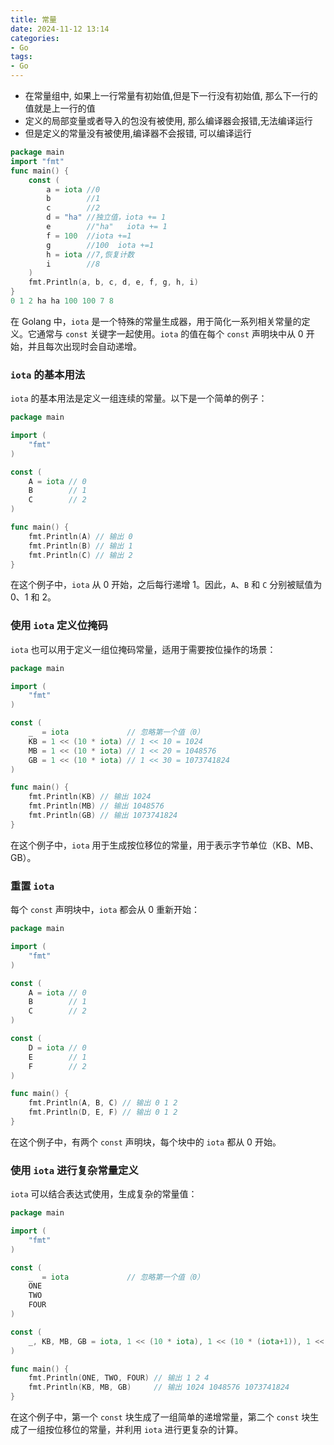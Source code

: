 ```yaml
---
title: 常量
date: 2024-11-12 13:14  
categories:
- Go
tags:
- Go
---
```


- 在常量组中, 如果上一行常量有初始值,但是下一行没有初始值, 那么下一行的值就是上一行的值
- 定义的局部变量或者导入的包没有被使用, 那么编译器会报错,无法编译运行
- 但是定义的常量没有被使用,编译器不会报错, 可以编译运行

```go
package main
import "fmt"
func main() {
    const (
        a = iota //0
        b        //1
        c        //2
        d = "ha" //独立值，iota += 1
        e        //"ha"   iota += 1
        f = 100  //iota +=1
        g        //100  iota +=1
        h = iota //7,恢复计数
        i        //8
    )
    fmt.Println(a, b, c, d, e, f, g, h, i)
}
0 1 2 ha ha 100 100 7 8
```

在 Golang 中，`iota` 是一个特殊的常量生成器，用于简化一系列相关常量的定义。它通常与 `const` 关键字一起使用。`iota` 的值在每个 `const` 声明块中从 0 开始，并且每次出现时会自动递增。

### `iota` 的基本用法

`iota` 的基本用法是定义一组连续的常量。以下是一个简单的例子：

```go
package main

import (
    "fmt"
)

const (
    A = iota // 0
    B        // 1
    C        // 2
)

func main() {
    fmt.Println(A) // 输出 0
    fmt.Println(B) // 输出 1
    fmt.Println(C) // 输出 2
}
```

在这个例子中，`iota` 从 0 开始，之后每行递增 1。因此，`A`、`B` 和 `C` 分别被赋值为 0、1 和 2。

### 使用 `iota` 定义位掩码

`iota` 也可以用于定义一组位掩码常量，适用于需要按位操作的场景：

```go
package main

import (
    "fmt"
)

const (
    _  = iota             // 忽略第一个值（0）
    KB = 1 << (10 * iota) // 1 << 10 = 1024
    MB = 1 << (10 * iota) // 1 << 20 = 1048576
    GB = 1 << (10 * iota) // 1 << 30 = 1073741824
)

func main() {
    fmt.Println(KB) // 输出 1024
    fmt.Println(MB) // 输出 1048576
    fmt.Println(GB) // 输出 1073741824
}
```

在这个例子中，`iota` 用于生成按位移位的常量，用于表示字节单位（KB、MB、GB）。

### 重置 `iota`

每个 `const` 声明块中，`iota` 都会从 0 重新开始：

```go
package main

import (
    "fmt"
)

const (
    A = iota // 0
    B        // 1
    C        // 2
)

const (
    D = iota // 0
    E        // 1
    F        // 2
)

func main() {
    fmt.Println(A, B, C) // 输出 0 1 2
    fmt.Println(D, E, F) // 输出 0 1 2
}
```

在这个例子中，有两个 `const` 声明块，每个块中的 `iota` 都从 0 开始。

### 使用 `iota` 进行复杂常量定义

`iota` 可以结合表达式使用，生成复杂的常量值：

```go
package main

import (
    "fmt"
)

const (
    _  = iota             // 忽略第一个值（0）
    ONE
    TWO
    FOUR
)

const (
    _, KB, MB, GB = iota, 1 << (10 * iota), 1 << (10 * (iota+1)), 1 << (10 * (iota+2))
)

func main() {
    fmt.Println(ONE, TWO, FOUR) // 输出 1 2 4
    fmt.Println(KB, MB, GB)     // 输出 1024 1048576 1073741824
}
```

在这个例子中，第一个 `const` 块生成了一组简单的递增常量，第二个 `const` 块生成了一组按位移位的常量，并利用 `iota` 进行更复杂的计算。
